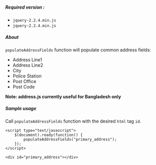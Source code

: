 ##### Required version :
- `jquery-2.2.4.min.js`
- `jquery-2.2.4.min.js`

##### About  
`populateAddressFields` function will populate common address fields:
- Address Line1
- Address Line2
- City
- Police Station
- Post Office
- Post Code

**Note: address.js currently useful for Bangladesh only**

##### Sample usage
Call `populateAddressFields` function with the desired `html` tag `id`.

```
<script type="text/javascript">
	$(document).ready(function() {
		populateAddressFields("primary_address");
	});
</script>
```

`<div id="primary_address"></div>`
